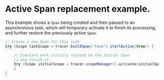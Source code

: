 # Active Span replacement example.

This example shows a `Span` being created and then passed to an asynchronous task, which will temporary activate it to finish its processing, and further restore the previously active `Span`.

```java
// Create a new Span for this task
try (Scope taskScope = tracer.buildSpan("task").startActive(true)) {

    // Simulate work strictly related to the initial Span
    // and finish it.
    try (Scope initialScope = tracer.scopeManager().activate(initialSpan, true)) {
    }
}
```
